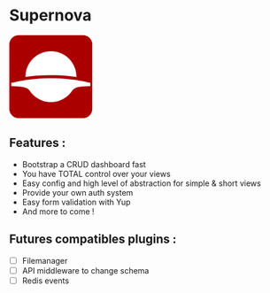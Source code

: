 # Supernova

<img src="./public/logo.png" alt="Supernova logo" style="margin: 0 auto;" width="150px" height="150px"/>

## Features :

- Bootstrap a CRUD dashboard fast
- You have TOTAL control over your views
- Easy config and high level of abstraction for simple & short views
- Provide your own auth system
- Easy form validation with Yup
- And more to come !

## Futures compatibles plugins :

- [ ] Filemanager
- [ ] API middleware to change schema
- [ ] Redis events
